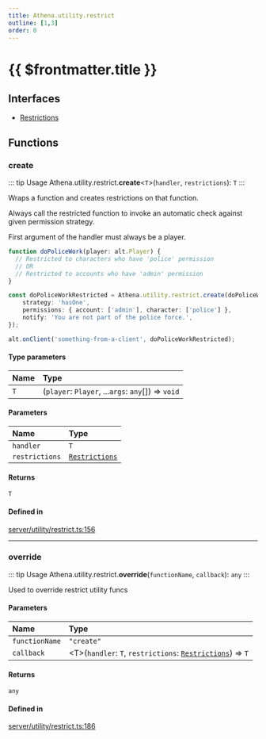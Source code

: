 ```yaml
---
title: Athena.utility.restrict
outline: [1,3]
order: 0
---
```


# {{ $frontmatter.title }}


## Interfaces

- [Restrictions](../interfaces/server_utility_restrict_Restrictions.md)

## Functions

### create

::: tip Usage
Athena.utility.restrict.**create**<`T`\>(`handler`, `restrictions`): `T`
:::

Wraps a function and creates restrictions on that function.

Always call the restricted function to invoke an automatic check against given permission strategy.

First argument of the handler must always be a player.

```ts
function doPoliceWork(player: alt.Player) {
  // Restricted to characters who have 'police' permission
  // OR
  // Restricted to accounts who have 'admin' permission
}

const doPoliceWorkRestricted = Athena.utility.restrict.create(doPoliceWork, {
    strategy: 'hasOne',
    permissions: { account: ['admin'], character: ['police'] },
    notify: 'You are not part of the police force.',
});

alt.onClient('something-from-a-client', doPoliceWorkRestricted);
```

#### Type parameters

| Name | Type |
| :------ | :------ |
| `T` | (`player`: `Player`, ...`args`: `any`[]) => `void` |

#### Parameters

| Name | Type |
| :------ | :------ |
| `handler` | `T` |
| `restrictions` | [`Restrictions`](../interfaces/server_utility_restrict_Restrictions.md) |

#### Returns

`T`

#### Defined in

[server/utility/restrict.ts:156](https://github.com/Stuyk/altv-athena/blob/1620176/src/core/server/utility/restrict.ts#L156)

___

### override

::: tip Usage
Athena.utility.restrict.**override**(`functionName`, `callback`): `any`
:::

Used to override restrict utility funcs

#### Parameters

| Name | Type |
| :------ | :------ |
| `functionName` | ``"create"`` |
| `callback` | <T\>(`handler`: `T`, `restrictions`: [`Restrictions`](../interfaces/server_utility_restrict_Restrictions.md)) => `T` |

#### Returns

`any`

#### Defined in

[server/utility/restrict.ts:186](https://github.com/Stuyk/altv-athena/blob/1620176/src/core/server/utility/restrict.ts#L186)
